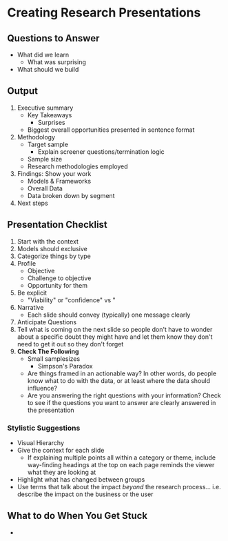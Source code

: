 # Creating Research Presentations
## Questions to Answer
+ What did we learn
    + What was surprising
+ What should we build
## Output
1. Executive summary
    + Key Takeaways
      + Surprises
    + Biggest overall opportunities presented in sentence format
1. Methodology
    + Target sample
        + Explain screener questions/termination logic
    + Sample size
    + Research methodologies employed
1. Findings: Show your work
    + Models & Frameworks
    + Overall Data
    + Data broken down by segment
1. Next steps
## Presentation Checklist
1. Start with the context
1. Models should exclusive
1. Categorize things by type    
1. Profile
    + Objective
    + Challenge to objective
    + Opportunity for them
1. Be explicit
    + "Viability" or "confidence" vs "
1. Narrative
    + Each slide should convey (typically) one message clearly
1. Anticipate Questions
1. Tell what is coming on the next slide so people don't have to wonder about a specific doubt they might have and let them know they don't need to get it out so they don't forget
1. **Check The Following**
    + Small samplesizes
        +  Simpson's Paradox
    + Are things framed in an actionable way? In other words, do people know what to do with the data, or at least where the data should influence?
    + Are you answering the right questions with your information? Check to see if the questions you want to answer are clearly answered in the presentation
### Stylistic Suggestions
+ Visual Hierarchy
+ Give the context for each slide
  + If explaining multiple points all within a category or theme, include way-finding headings at the top on each page reminds the viewer what they are looking at
+ Highlight what has changed between groups
+ Use terms that talk about the impact _beyond_ the research process... i.e. describe the impact on the business or the user 
## What to do When You Get Stuck
+ 
